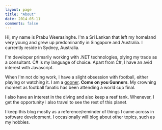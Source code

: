 ```yaml
---
layout: page
title: "About"
date: 2014-05-11
comments: false
---
```

Hi, my name is Prabu Weerasinghe. I'm a Sri Lankan that left my homeland very young and grew up predominantly in
Singapore and Australia. I currently reside in Sydney, Australia.

I'm developer primarily working with .NET technologies, plying my trade as a consultant. C# is my language of choice.
Apart from C#, I have an avid interest with Javascript.

When I'm not doing work, I have a slight obsession with football, either playing or watching it. I am a
[gooner](http://www.urbandictionary.com/define.php?term=gooner "gooner"). **Come on you Gunners**. My crowning moment
as football fanatic has been attending a world cup final.

I also have an interest in the diving and also keep a reef tank. Whenever, I get the opportunity I also travel to see
the rest of this planet.

I keep this blog mostly as a reference/reminder of things I came across in software development. I occasionally will
blog about other topics, such as my hobbies.